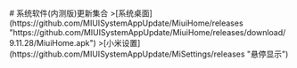 <div class="pc-user-ico-img" style="background:url(https://static.lanzous.com/userimg/201911/21/836285-25.jpg?x-oss-process=image/auto-orient,1/resize,m_fill,w_100,h_100/format,png);background-size:100%;background-repeat:no-repeat;background-position:50%;"></div>
# 系统软件(内测版)更新集合
>[系统桌面](https://github.com/MIUISystemAppUpdate/MiuiHome/releases "https://github.com/MIUISystemAppUpdate/MiuiHome/releases/download/9.11.28/MiuiHome.apk")  
>[小米设置](https://github.com/MIUISystemAppUpdate/MiSettings/releases "悬停显示")
